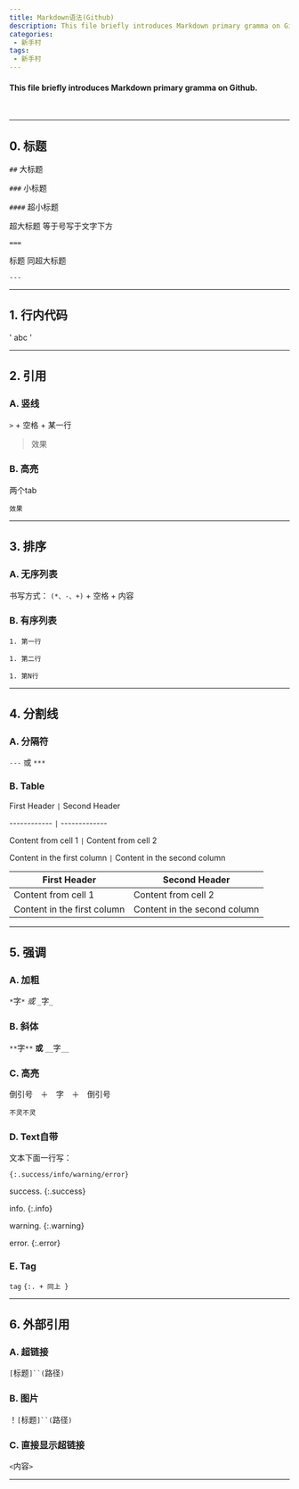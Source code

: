 ```yaml
---
title: Markdown语法(Github)
description: This file briefly introduces Markdown primary gramma on Github.
categories:
 - 新手村
tags:
 - 新手村
---
```


#### This file briefly introduces Markdown primary gramma on Github.
<br />

<!--more-->

***

## 0. 标题

`##` 大标题

`###` 小标题

`####` 超小标题

超大标题  等于号写于文字下方

` === `

标题  同超大标题

` --- `

***

## 1. 行内代码

' abc '

***
## 2. 引用

### A. 竖线

`>` + 空格 + 某一行

> 效果

### B. 高亮

两个tab

    效果

***

## 3. 排序

### A. 无序列表

书写方式： `(*、-、+)` + 空格 + 内容

### B. 有序列表

`1. 第一行`

`1. 第二行`

`1. 第N行`

***

## 4. 分割线

### A. 分隔符

`---` 或 `***`

### B. Table

First Header `|` Second Header

------------ `|` -------------

Content from cell 1 `|` Content from cell 2

Content in the first column `|` Content in the second column

First Header | Second Header
------------ | -------------
Content from cell 1 | Content from cell 2
Content in the first column | Content in the second column

***

## 5. 强调

### A. 加粗

`*`字`*`  *或*  `_`字`_`

### B. 斜体

`**`字`**` **或** `__`字`__`

### C. 高亮

倒引号　＋　字　＋　倒引号

`不灵不灵`

### D. Text自带

文本下面一行写：

`{:.success/info/warning/error}`

success.
{:.success}

info.
{:.info}

warning.
{:.warning}

error.
{:.error}

### E. Tag

`tag` `{:. + 同上 }`

***

## 6. 外部引用

### A. 超链接

`[`标题`]``(`路径`)`

### B. 图片

！`[`标题`]``(`路径`)`

### C. 直接显示超链接

`<`内容`>`

***
